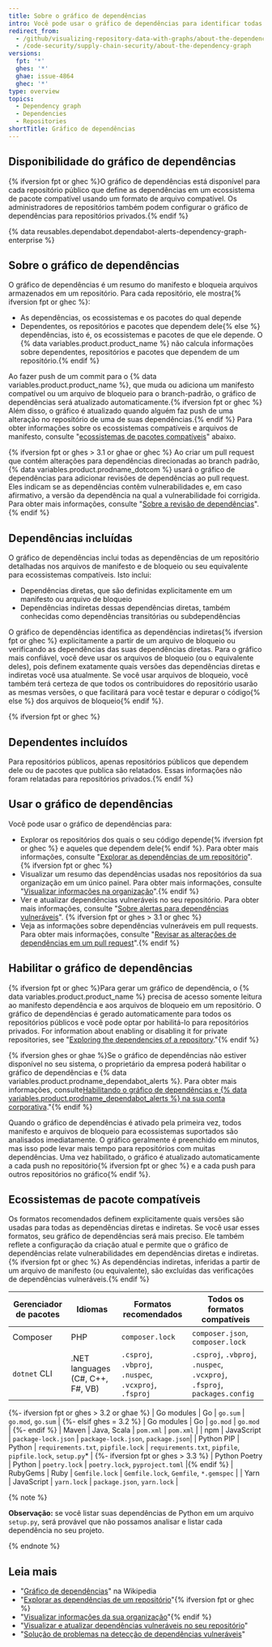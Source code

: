 ```yaml
---
title: Sobre o gráfico de dependências
intro: Você pode usar o gráfico de dependências para identificar todas as dependências do seu projeto. O gráfico de dependências é compatível com uma série de ecossistemas de pacotes populares.
redirect_from:
  - /github/visualizing-repository-data-with-graphs/about-the-dependency-graph
  - /code-security/supply-chain-security/about-the-dependency-graph
versions:
  fpt: '*'
  ghes: '*'
  ghae: issue-4864
  ghec: '*'
type: overview
topics:
  - Dependency graph
  - Dependencies
  - Repositories
shortTitle: Gráfico de dependências
---
```


<!--For this article in earlier GHES versions, see /content/github/visualizing-repository-data-with-graphs-->
<!--Marketing-LINK: From /features/security and /features/security/software-supply-chain pages "How GitHub's dependency graph is generated".-->

## Disponibilidade do gráfico de dependências

{% ifversion fpt or ghec %}O gráfico de dependências está disponível para cada repositório público que define as dependências em um ecossistema de pacote compatível usando um formato de arquivo compatível. Os administradores de repositórios também podem configurar o gráfico de dependências para repositórios privados.{% endif %}

{% data reusables.dependabot.dependabot-alerts-dependency-graph-enterprise %}

## Sobre o gráfico de dependências

O gráfico de dependências é um resumo do manifesto e bloqueia arquivos armazenados em um repositório. Para cada repositório, ele mostra{% ifversion fpt or ghec %}:

- As dependências, os ecossistemas e os pacotes do qual depende
- Dependentes, os repositórios e pacotes que dependem dele{% else %} dependências, isto é, os ecossistemas e pacotes de que ele depende. O {% data variables.product.product_name %} não calcula informações sobre dependentes, repositórios e pacotes que dependem de um repositório.{% endif %}

Ao fazer push de um commit para o {% data variables.product.product_name %}, que muda ou adiciona um manifesto compatível ou um arquivo de bloqueio para o branch-padrão, o gráfico de dependências será atualizado automaticamente.{% ifversion fpt or ghec %} Além disso, o gráfico é atualizado quando alguém faz push de uma alteração no repositório de uma de suas dependências.{% endif %} Para obter informações sobre os ecossistemas compatíveis e arquivos de manifesto, consulte "[ecossistemas de pacotes compatíveis](#supported-package-ecosystems)" abaixo.

{% ifversion fpt or ghes > 3.1 or ghae or ghec %}
Ao criar um pull request que contém alterações para dependências direcionadas ao branch padrão, {% data variables.product.prodname_dotcom %} usará o gráfico de dependências para adicionar revisões de dependências ao pull request. Eles indicam se as dependências contêm vulnerabilidades e, em caso afirmativo, a versão da dependência na qual a vulnerabilidade foi corrigida. Para obter mais informações, consulte "[Sobre a revisão de dependências](/code-security/supply-chain-security/about-dependency-review)".
{% endif %}

## Dependências incluídas

O gráfico de dependências inclui todas as dependências de um repositório detalhadas nos arquivos de manifesto e de bloqueio ou seu equivalente para ecossistemas compatíveis. Isto inclui:

- Dependências diretas, que são definidas explicitamente em um manifesto ou arquivo de bloqueio
- Dependências indiretas dessas dependências diretas, também conhecidas como dependências transitórias ou subdependências

O gráfico de dependências identifica as dependências indiretas{% ifversion fpt or ghec %} explicitamente a partir de um arquivo de bloqueio ou verificando as dependências das suas dependências diretas. Para o gráfico mais confiável, você deve usar os arquivos de bloqueio (ou o equivalente deles), pois definem exatamente quais versões das dependências diretas e indiretas você usa atualmente. Se você usar arquivos de bloqueio, você também terá certeza de que todos os contribuidores do repositório usarão as mesmas versões, o que facilitará para você testar e depurar o código{% else %} dos arquivos de bloqueio{% endif %}.

{% ifversion fpt or ghec %}
## Dependentes incluídos

Para repositórios públicos, apenas repositórios públicos que dependem dele ou de pacotes que publica são relatados. Essas informações não foram relatadas para repositórios privados.{% endif %}

## Usar o gráfico de dependências

Você pode usar o gráfico de dependências para:

- Explorar os repositórios dos quais o seu código depende{% ifversion fpt or ghec %} e aqueles que dependem dele{% endif %}. Para obter mais informações, consulte "[Explorar as dependências de um repositório](/github/visualizing-repository-data-with-graphs/exploring-the-dependencies-of-a-repository)". {% ifversion fpt or ghec %}
- Visualizar um resumo das dependências usadas nos repositórios da sua organização em um único painel. Para obter mais informações, consulte "[Visualizar informações na organização](/articles/viewing-insights-for-your-organization#viewing-organization-dependency-insights)".{% endif %}
- Ver e atualizar dependências vulneráveis no seu repositório. Para obter mais informações, consulte "[Sobre alertas para dependências vulneráveis](/code-security/supply-chain-security/about-alerts-for-vulnerable-dependencies)". {% ifversion fpt or ghes > 3.1 or ghec %}
- Veja as informações sobre dependências vulneráveis em pull requests. Para obter mais informações, consulte "[Revisar as alterações de dependências em um pull request](/github/collaborating-with-issues-and-pull-requests/reviewing-dependency-changes-in-a-pull-request)".{% endif %}

## Habilitar o gráfico de dependências

{% ifversion fpt or ghec %}Para gerar um gráfico de dependência, o {% data variables.product.product_name %} precisa de acesso somente leitura ao manifesto dependência e aos arquivos de bloqueio em um repositório. O gráfico de dependências é gerado automaticamente para todos os repositórios públicos e você pode optar por habilitá-lo para repositórios privados. For information about enabling or disabling it for private repositories, see "[Exploring the dependencies of a repository](/github/visualizing-repository-data-with-graphs/exploring-the-dependencies-of-a-repository)."{% endif %}

{% ifversion ghes or ghae %}Se o gráfico de dependências não estiver disponível no seu sistema, o proprietário da empresa poderá habilitar o gráfico de dependências e {% data variables.product.prodname_dependabot_alerts %}. Para obter mais informações, consulte[Habilitando o gráfico de dependências e {% data variables.product.prodname_dependabot_alerts %} na sua conta corporativa](/admin/configuration/managing-connections-between-your-enterprise-accounts/enabling-the-dependency-graph-and-dependabot-alerts-on-your-enterprise-account)."{% endif %}

Quando o gráfico de dependências é ativado pela primeira vez, todos manifesto e arquivos de bloqueio para ecossistemas suportados são analisados imediatamente. O gráfico geralmente é preenchido em minutos, mas isso pode levar mais tempo para repositórios com muitas dependências. Uma vez habilitado, o gráfico é atualizado automaticamente a cada push no repositório{% ifversion fpt or ghec %} e a cada push para outros repositórios no gráfico{% endif %}.

## Ecossistemas de pacote compatíveis

Os formatos recomendados definem explicitamente quais versões são usadas para todas as dependências diretas e indiretas. Se você usar esses formatos, seu gráfico de dependências será mais preciso. Ele também reflete a configuração da criação atual e permite que o gráfico de dependências relate vulnerabilidades em dependências diretas e indiretas.{% ifversion fpt or ghec %} As dependências indiretas, inferidas a partir de um arquivo de manifesto (ou equivalente), são excluídas das verificações de dependências vulneráveis.{% endif %}

| Gerenciador de pacotes | Idiomas                          | Formatos recomendados                                  | Todos os formatos compatíveis                                             |
| ---------------------- | -------------------------------- | ------------------------------------------------------ | ------------------------------------------------------------------------- |
| Composer               | PHP                              | `composer.lock`                                        | `composer.json`, `composer.lock`                                          |
| `dotnet` CLI           | .NET languages (C#, C++, F#, VB) | `.csproj`, `.vbproj`, `.nuspec`, `.vcxproj`, `.fsproj` | `.csproj`, `.vbproj`, `.nuspec`, `.vcxproj`, `.fsproj`, `packages.config` |
{%- ifversion fpt or ghes > 3.2 or ghae %}
| Go modules | Go | `go.sum` | `go.mod`, `go.sum` |
{%- elsif ghes = 3.2 %}
| Go modules | Go | `go.mod` | `go.mod` |
{%- endif %}
| Maven | Java, Scala |  `pom.xml`  | `pom.xml`  | | npm | JavaScript |            `package-lock.json` | `package-lock.json`, `package.json`| | Python PIP      | Python                    | `requirements.txt`, `pipfile.lock` | `requirements.txt`, `pipfile`, `pipfile.lock`, `setup.py`* |
{%- ifversion fpt or ghes > 3.3 %}
| Python Poetry | Python                    | `poetry.lock` | `poetry.lock`, `pyproject.toml` |{% endif %} | RubyGems             | Ruby           | `Gemfile.lock` | `Gemfile.lock`, `Gemfile`, `*.gemspec` | | Yarn | JavaScript | `yarn.lock` | `package.json`, `yarn.lock` |

{% note %}

**Observação:** se você listar suas dependências de Python em um arquivo `setup.py`, será provável que não possamos analisar e listar cada dependência no seu projeto.

{% endnote %}

## Leia mais

- "[Gráfico de dependências](https://en.wikipedia.org/wiki/Dependency_graph)" na Wikipedia
- "[Explorar as dependências de um repositório](/github/visualizing-repository-data-with-graphs/exploring-the-dependencies-of-a-repository)"{% ifversion fpt or ghec %}
- "[Visualizar informações da sua organização](/organizations/collaborating-with-groups-in-organizations/viewing-insights-for-your-organization)"{% endif %}
- "[Visualizar e atualizar dependências vulneráveis no seu repositório](/github/managing-security-vulnerabilities/viewing-and-updating-vulnerable-dependencies-in-your-repository)"
- "[Solução de problemas na detecção de dependências vulneráveis](/github/managing-security-vulnerabilities/troubleshooting-the-detection-of-vulnerable-dependencies)"
